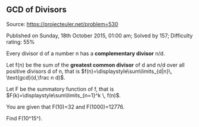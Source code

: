 GCD of Divisors
---------------

Source: https://projecteuler.net/problem=530

Published on Sunday, 18th October 2015, 01:00 am; Solved by 157;
Difficulty rating: 55%

Every divisor d of a number n has a **complementary divisor** n/d.

Let f(n) be the sum of the **greatest common divisor** of d and n/d over
all positive divisors d of n, that is
\$f(n)=\\displaystyle\\sum\\limits\_{d|n}\\, \\text{gcd}(d,\\frac n
d)\$.

Let F be the summatory function of f, that is
\$F(k)=\\displaystyle\\sum\\limits\_{n=1}\^k \\, f(n)\$.

You are given that F(10)=32 and F(1000)=12776.

Find F(10^15^).
